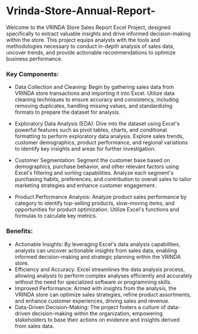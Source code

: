# Vrinda-Store-Annual-Report-
Welcome to the VRINDA Store Sales Report Excel Project, designed specifically to extract valuable insights and drive informed decision-making within the store. 
This project equips analysts with the tools and methodologies necessary to conduct in-depth analysis of sales data, uncover trends, and provide actionable recommendations to optimize business performance.
### Key Components:
- Data Collection and Cleaning: Begin by gathering sales data from VRINDA store transactions and importing it into Excel. Utilize data cleaning techniques to ensure accuracy and consistency, including removing duplicates, handling missing values, and standardizing formats to prepare the dataset for analysis.

- Exploratory Data Analysis (EDA): Dive into the dataset using Excel's powerful features such as pivot tables, charts, and conditional formatting to perform exploratory data analysis. Explore sales trends, customer demographics, product performance, and regional variations to identify key insights and areas for further investigation.

- Customer Segmentation: Segment the customer base based on demographics, purchase behavior, and other relevant factors using Excel's filtering and sorting capabilities. Analyze each segment's purchasing habits, preferences, and contribution to overall sales to tailor marketing strategies and enhance customer engagement.

- Product Performance Analysis: Analyze product sales performance by category to identify top-selling products, slow-moving items, and opportunities for product optimization. Utilize Excel's functions and formulas to calculate key metrics.
### Benefits:
- Actionable Insights: By leveraging Excel's data analysis capabilities, analysts can uncover actionable insights from sales data, enabling informed decision-making and strategic planning within the VRINDA store.
- Efficiency and Accuracy: Excel streamlines the data analysis process, allowing analysts to perform complex analyses efficiently and accurately without the need for specialized software or programming skills.
- Improved Performance: Armed with insights from the analysis, the VRINDA store can optimize sales strategies, refine product assortments, and enhance customer experiences, driving sales and revenue.
- Data-Driven Decision-Making: The project fosters a culture of data-driven decision-making within the organization, empowering stakeholders to base their actions on evidence and insights derived from sales data.
